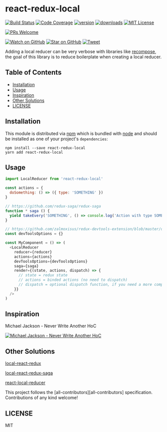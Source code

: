 # react-redux-local

[![Build Status][build-badge]][build]
[![Code Coverage][coverage-badge]][coverage]
[![version][version-badge]][package]
[![downloads][downloads-badge]][npmtrends]
[![MIT License][license-badge]][license]

[![PRs Welcome][prs-badge]][prs]

[![Watch on GitHub][github-watch-badge]][github-watch]
[![Star on GitHub][github-star-badge]][github-star]
[![Tweet][twitter-badge]][twitter]

Adding a local reducer can be very verbose with libraries like [recompose](https://github.com/acdlite/recompose), the goal of this library is to reduce boilerplate when creating a local reducer.

## Table of Contents

- [Installation](#installation)
- [Usage](#usage)
- [Inspiration](#inspiration)
- [Other Solutions](#other-solutions)
- [LICENSE](#license)

## Installation

This module is distributed via [npm][npm] which is bundled with [node][node] and
should be installed as one of your project's `dependencies`:

```
npm install --save react-redux-local
yarn add react-redux-local
```

## Usage

```javascript
import LocalReducer from 'react-redux-local'

const actions = {
  doSomething: () => ({ type: 'SOMETHING' })
}

// https://github.com/redux-saga/redux-saga
function * saga () {
  yield takeEvery('SOMETHING', () => console.log('Action with type SOMETHING was triggered'))
}

// https://github.com/zalmoxisus/redux-devtools-extension/blob/master/docs/API/Arguments.md#windowdevtoolsextensionconfig
const devToolsOptions = {}

const MyComponent = () => (
  <LocalReducer
    reducer={reducer}
    actions={actions}
    devToolsOptions={devToolsOptions}
    saga={saga}
    render={(state, actions, dispatch) => {
      // state = redux state
      // actions = binded actions (no need to dispatch)
      // dispatch = optional dispatch function, if you need a more complex workflow
    }}
  />
)
```

## Inspiration

Michael Jackson - Never Write Another HoC

[![Michael Jackson - Never Write Another HoC](https://img.youtube.com/vi/BcVAq3YFiuc/0.jpg)](https://www.youtube.com/watch?v=BcVAq3YFiuc)

## Other Solutions

[local-react-redux](https://github.com/HansDP/local-react-redux)

[local-react-redux-saga](https://github.com/HansDP/local-react-redux-saga)

[react-local-reducer](https://github.com/troch/react-local-reducer)

This project follows the [all-contributors][all-contributors] specification.
Contributions of any kind welcome!

## LICENSE

MIT

[npm]: https://www.npmjs.com/
[node]: https://nodejs.org
[build-badge]: https://img.shields.io/travis/imflavio/react-redux-local.svg?style=flat-square
[build]: https://travis-ci.org/imflavio/react-redux-local
[coverage-badge]: https://img.shields.io/codecov/c/github/imflavio/react-redux-local.svg?style=flat-square
[coverage]: https://codecov.io/github/imflavio/react-redux-local
[version-badge]: https://img.shields.io/npm/v/react-redux-local.svg?style=flat-square
[package]: https://www.npmjs.com/package/react-redux-local
[downloads-badge]: https://img.shields.io/npm/dm/react-redux-local.svg?style=flat-square
[npmtrends]: http://www.npmtrends.com/react-redux-local
[license-badge]: https://img.shields.io/npm/l/react-redux-local.svg?style=flat-square
[license]: https://github.com/imflavio/react-redux-local/blob/master/LICENSE
[prs-badge]: https://img.shields.io/badge/PRs-welcome-brightgreen.svg?style=flat-square
[prs]: http://makeapullrequest.com
[donate-badge]: https://img.shields.io/badge/$-support-green.svg?style=flat-square
[coc-badge]: https://img.shields.io/badge/code%20of-conduct-ff69b4.svg?style=flat-square
[coc]: https://github.com/imflavio/react-redux-local/blob/master/other/CODE_OF_CONDUCT.md
[github-watch-badge]: https://img.shields.io/github/watchers/imflavio/react-redux-local.svg?style=social
[github-watch]: https://github.com/imflavio/react-redux-local/watchers
[github-star-badge]: https://img.shields.io/github/stars/imflavio/react-redux-local.svg?style=social
[github-star]: https://github.com/imflavio/react-redux-local/stargazers
[twitter]: https://twitter.com/intent/tweet?text=Check%20out%20react-redux-local%20by%20%40imflavio_%20https%3A%2F%2Fgithub.com%2Fimflavio%2Freact-redux-local%20%F0%9F%91%8D
[twitter-badge]: https://img.shields.io/twitter/url/https/github.com/imflavio/react-redux-local.svg?style=social
